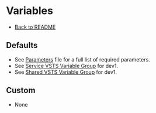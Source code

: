 # Variables

- [Back to README](?path=%2FREADME.md)

## Defaults
- See [Parameters](?path=%2Fdal-jcs-apollo-explore-svc%2Finfrastructure%2Fparameters.yaml) file for a full list of required parameters.
- See [Service VSTS Variable Group](https://dev.azure.com/vfuk-digital/Digital/_library?itemType=VariableGroups&view=VariableGroupView&variableGroupId=8959&path=dal-jcs-apollo-explore-dev1) for dev1.
- See [Shared VSTS Variable Group](https://dev.azure.com/vfuk-digital/Digital/_apps/hub/ms.vss-distributed-task.hub-library?itemType=VariableGroups&view=VariableGroupView&variableGroupId=4003&path=dal-shared-dev1) for dev1.

## Custom

- None